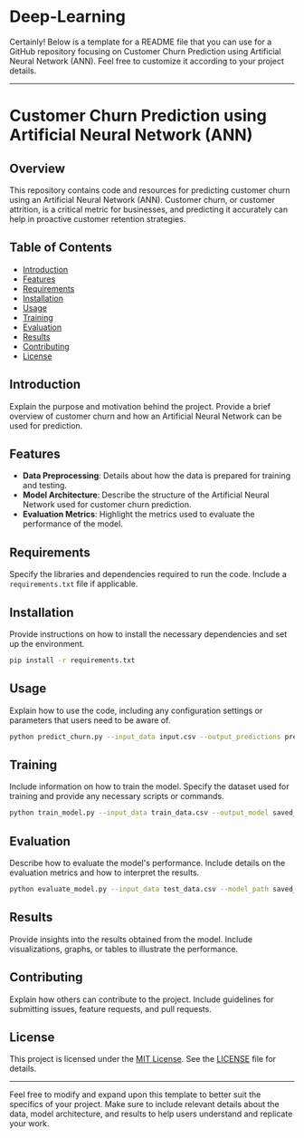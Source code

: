 # Deep-Learning
Certainly! Below is a template for a README file that you can use for a GitHub repository focusing on Customer Churn Prediction using Artificial Neural Network (ANN). Feel free to customize it according to your project details.

---

# Customer Churn Prediction using Artificial Neural Network (ANN)

## Overview

This repository contains code and resources for predicting customer churn using an Artificial Neural Network (ANN). Customer churn, or customer attrition, is a critical metric for businesses, and predicting it accurately can help in proactive customer retention strategies.

## Table of Contents

- [Introduction](#introduction)
- [Features](#features)
- [Requirements](#requirements)
- [Installation](#installation)
- [Usage](#usage)
- [Training](#training)
- [Evaluation](#evaluation)
- [Results](#results)
- [Contributing](#contributing)
- [License](#license)

## Introduction

Explain the purpose and motivation behind the project. Provide a brief overview of customer churn and how an Artificial Neural Network can be used for prediction.

## Features

- **Data Preprocessing**: Details about how the data is prepared for training and testing.
- **Model Architecture**: Describe the structure of the Artificial Neural Network used for customer churn prediction.
- **Evaluation Metrics**: Highlight the metrics used to evaluate the performance of the model.

## Requirements

Specify the libraries and dependencies required to run the code. Include a `requirements.txt` file if applicable.

## Installation

Provide instructions on how to install the necessary dependencies and set up the environment.

```bash
pip install -r requirements.txt
```

## Usage

Explain how to use the code, including any configuration settings or parameters that users need to be aware of.

```bash
python predict_churn.py --input_data input.csv --output_predictions predictions.csv
```

## Training

Include information on how to train the model. Specify the dataset used for training and provide any necessary scripts or commands.

```bash
python train_model.py --input_data train_data.csv --output_model saved_model.h5
```

## Evaluation

Describe how to evaluate the model's performance. Include details on the evaluation metrics and how to interpret the results.

```bash
python evaluate_model.py --input_data test_data.csv --model_path saved_model.h5
```

## Results

Provide insights into the results obtained from the model. Include visualizations, graphs, or tables to illustrate the performance.

## Contributing

Explain how others can contribute to the project. Include guidelines for submitting issues, feature requests, and pull requests.

## License

This project is licensed under the [MIT License](LICENSE). See the [LICENSE](LICENSE) file for details.

---

Feel free to modify and expand upon this template to better suit the specifics of your project. Make sure to include relevant details about the data, model architecture, and results to help users understand and replicate your work.
